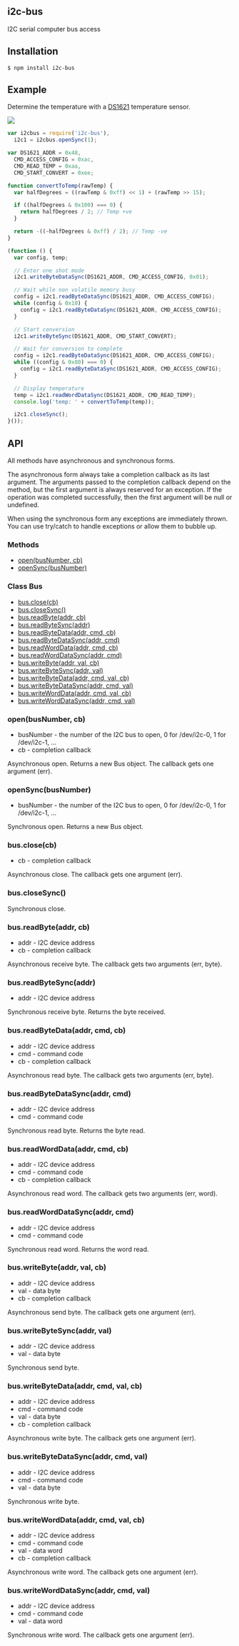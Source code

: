 ## i2c-bus

I2C serial computer bus access

## Installation

    $ npm install i2c-bus

## Example

Determine the temperature with a [DS1621](http://www.maximintegrated.com/en/products/analog/sensors-and-sensor-interface/DS1621.html)
temperature sensor.

<img src="https://github.com/fivdi/i2c-bus/raw/master/example/ds1621_bb.png">

```js
var i2cbus = require('i2c-bus'),
  i2c1 = i2cbus.openSync(1);

var DS1621_ADDR = 0x48,
  CMD_ACCESS_CONFIG = 0xac,
  CMD_READ_TEMP = 0xaa,
  CMD_START_CONVERT = 0xee;

function convertToTemp(rawTemp) {
  var halfDegrees = ((rawTemp & 0xff) << 1) + (rawTemp >> 15);

  if ((halfDegrees & 0x100) === 0) {
    return halfDegrees / 2; // Temp +ve
  }

  return -((~halfDegrees & 0xff) / 2); // Temp -ve
}

(function () {
  var config, temp;

  // Enter one shot mode
  i2c1.writeByteDataSync(DS1621_ADDR, CMD_ACCESS_CONFIG, 0x01);

  // Wait while non volatile memory busy
  config = i2c1.readByteDataSync(DS1621_ADDR, CMD_ACCESS_CONFIG);
  while (config & 0x10) {
    config = i2c1.readByteDataSync(DS1621_ADDR, CMD_ACCESS_CONFIG);
  }

  // Start conversion
  i2c1.writeByteSync(DS1621_ADDR, CMD_START_CONVERT);

  // Wait for conversion to complete
  config = i2c1.readByteDataSync(DS1621_ADDR, CMD_ACCESS_CONFIG);
  while ((config & 0x80) === 0) {
    config = i2c1.readByteDataSync(DS1621_ADDR, CMD_ACCESS_CONFIG);
  }

  // Display temperature
  temp = i2c1.readWordDataSync(DS1621_ADDR, CMD_READ_TEMP);
  console.log('temp: ' + convertToTemp(temp));

  i2c1.closeSync();
}());
```

## API

All methods have asynchronous and synchronous forms.

The asynchronous form always take a completion callback as its last argument.
The arguments passed to the completion callback depend on the method, but the
first argument is always reserved for an exception. If the operation was
completed successfully, then the first argument will be null or undefined.

When using the synchronous form any exceptions are immediately thrown. You can
use try/catch to handle exceptions or allow them to bubble up. 

### Methods

  * [open(busNumber, cb)](https://github.com/fivdi/i2c-bus#openbusnumber-cb)
  * [openSync(busNumber)](https://github.com/fivdi/i2c-bus#opensyncbusnumber)

### Class Bus

  * [bus.close(cb)](https://github.com/fivdi/i2c-bus#busclose-cb)
  * [bus.closeSync()](https://github.com/fivdi/i2c-bus#busclosesync)
  * [bus.readByte(addr, cb)](https://github.com/fivdi/i2c-bus#busreadbyteaddr-cb)
  * [bus.readByteSync(addr)](https://github.com/fivdi/i2c-bus#busreadbytesyncaddr)
  * [bus.readByteData(addr, cmd, cb)](https://github.com/fivdi/i2c-bus#busreadbytedataaddr-cmd-cb)
  * [bus.readByteDataSync(addr, cmd)](https://github.com/fivdi/i2c-bus#busreadbytedatasyncaddr-cmd)
  * [bus.readWordData(addr, cmd, cb)](https://github.com/fivdi/i2c-bus#busreadworddataaddr-cmd-cb)
  * [bus.readWordDataSync(addr, cmd)](https://github.com/fivdi/i2c-bus#busreadworddatasyncaddr-cmd)
  * [bus.writeByte(addr, val, cb)](https://github.com/fivdi/i2c-bus#buswritebyteaddr-val-cb)
  * [bus.writeByteSync(addr, val)](https://github.com/fivdi/i2c-bus#buswritebytesyncaddr-val)
  * [bus.writeByteData(addr, cmd, val, cb)](https://github.com/fivdi/i2c-bus#buswritebytedataaddr-cmd-val-cb)
  * [bus.writeByteDataSync(addr, cmd, val)](https://github.com/fivdi/i2c-bus#buswritebytedatasyncaddr-cmd-val)
  * [bus.writeWordData(addr, cmd, val, cb)](https://github.com/fivdi/i2c-bus#buswriteworddataaddr-cmd-val-cb)
  * [bus.writeWordDataSync(addr, cmd, val)](https://github.com/fivdi/i2c-bus#buswriteworddatasyncaddr-cmd-val)

### open(busNumber, cb)
- busNumber - the number of the I2C bus to open, 0 for /dev/i2c-0, 1 for /dev/i2c-1, ...
- cb - completion callback

Asynchronous open. Returns a new Bus object. The callback gets one argument (err).

### openSync(busNumber)
- busNumber - the number of the I2C bus to open, 0 for /dev/i2c-0, 1 for /dev/i2c-1, ...

Synchronous open. Returns a new Bus object.

### bus.close(cb)
- cb - completion callback

Asynchronous close. The callback gets one argument (err).

### bus.closeSync()

Synchronous close.

### bus.readByte(addr, cb)
- addr - I2C device address
- cb - completion callback

Asynchronous receive byte. The callback gets two arguments (err, byte).

### bus.readByteSync(addr)
- addr - I2C device address

Synchronous receive byte. Returns the byte received.

### bus.readByteData(addr, cmd, cb)
- addr - I2C device address
- cmd - command code
- cb - completion callback

Asynchronous read byte. The callback gets two arguments (err, byte).

### bus.readByteDataSync(addr, cmd)
- addr - I2C device address
- cmd - command code

Synchronous read byte. Returns the byte read.

### bus.readWordData(addr, cmd, cb)
- addr - I2C device address
- cmd - command code
- cb - completion callback

Asynchronous read word. The callback gets two arguments (err, word).

### bus.readWordDataSync(addr, cmd)
- addr - I2C device address
- cmd - command code

Synchronous read word. Returns the word read.

### bus.writeByte(addr, val, cb)
- addr - I2C device address
- val - data byte
- cb - completion callback

Asynchronous send byte. The callback gets one argument (err).

### bus.writeByteSync(addr, val)
- addr - I2C device address
- val - data byte

Synchronous send byte.

### bus.writeByteData(addr, cmd, val, cb)
- addr - I2C device address
- cmd - command code
- val - data byte
- cb - completion callback

Asynchronous write byte. The callback gets one argument (err).

### bus.writeByteDataSync(addr, cmd, val)
- addr - I2C device address
- cmd - command code
- val - data byte

Synchronous write byte.

### bus.writeWordData(addr, cmd, val, cb)
- addr - I2C device address
- cmd - command code
- val - data word
- cb - completion callback

Asynchronous write word. The callback gets one argument (err).

### bus.writeWordDataSync(addr, cmd, val)
- addr - I2C device address
- cmd - command code
- val - data word

Synchronous write word. The callback gets one argument (err).

